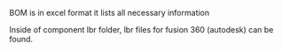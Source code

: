 BOM is in excel format it lists all necessary information

Inside of component lbr folder, lbr files for fusion 360 (autodesk) can be found.
